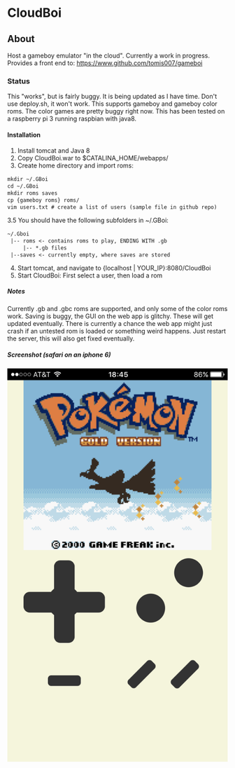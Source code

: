# CloudBoi

## About
Host a gameboy emulator "in the cloud". Currently a work in progress.
Provides a front end to: https://www.github.com/tomis007/gameboi

### Status
This "works", but is fairly buggy. It is being updated as I have time.
Don't use deploy.sh, it won't work. This supports gameboy and gameboy color roms. The color games are pretty buggy right now. This has been tested on a raspberry pi 3 running raspbian with java8.


#### Installation
1. Install tomcat and Java 8
2. Copy CloudBoi.war to $CATALINA_HOME/webapps/
3. Create home directory and import roms:
```
mkdir ~/.GBoi
cd ~/.GBoi
mkdir roms saves
cp {gameboy roms} roms/
vim users.txt # create a list of users (sample file in github repo)
```
3.5 You should have the following subfolders in ~/.GBoi:
```
~/.Gboi
 |-- roms <- contains roms to play, ENDING WITH .gb
     |-- *.gb files
 |--saves <- currently empty, where saves are stored
```
4. Start tomcat, and navigate to {localhost | YOUR_IP}:8080/CloudBoi
5. Start CloudBoi: First select a user, then load a rom


##### Notes
Currently .gb and .gbc roms are supported, and only some of the color 
roms work. Saving is buggy, the GUI on the web app is glitchy. These will 
get updated eventually. There is currently a chance the web app might 
just crash if an untested rom is loaded or something weird happens. Just 
restart the server, this will also get fixed eventually.

##### Screenshot (safari on an iphone 6)
![alt text][pkmgold]

[pkmgold]: https://github.com/tomis007/cloudboi/blob/master/screenshots/pkmgold.png





